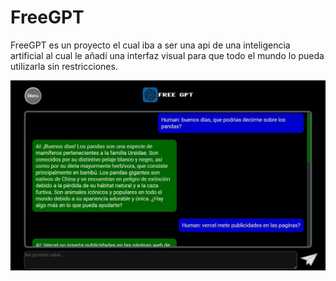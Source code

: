 # FreeGPT
FreeGPT es un proyecto el cual iba a ser una api de una inteligencia artificial al cual
le añadí una interfaz visual para que todo el mundo lo pueda utilizarla sin restricciones.
<br>
<div>
  <img src="git/images/chat.jpg">
</div>
